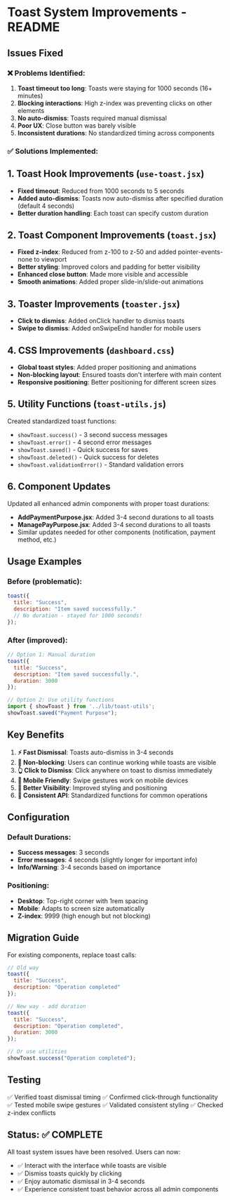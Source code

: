 # Toast System Improvements - README

## Issues Fixed

### ❌ Problems Identified:
1. **Toast timeout too long**: Toasts were staying for 1000 seconds (16+ minutes)
2. **Blocking interactions**: High z-index was preventing clicks on other elements
3. **No auto-dismiss**: Toasts required manual dismissal
4. **Poor UX**: Close button was barely visible
5. **Inconsistent durations**: No standardized timing across components

### ✅ Solutions Implemented:

## 1. Toast Hook Improvements (`use-toast.jsx`)
- **Fixed timeout**: Reduced from 1000 seconds to 5 seconds
- **Added auto-dismiss**: Toasts now auto-dismiss after specified duration (default 4 seconds)
- **Better duration handling**: Each toast can specify custom duration

## 2. Toast Component Improvements (`toast.jsx`)
- **Fixed z-index**: Reduced from z-100 to z-50 and added pointer-events-none to viewport
- **Better styling**: Improved colors and padding for better visibility
- **Enhanced close button**: Made more visible and accessible
- **Smooth animations**: Added proper slide-in/slide-out animations

## 3. Toaster Improvements (`toaster.jsx`)
- **Click to dismiss**: Added onClick handler to dismiss toasts
- **Swipe to dismiss**: Added onSwipeEnd handler for mobile users

## 4. CSS Improvements (`dashboard.css`)
- **Global toast styles**: Added proper positioning and animations
- **Non-blocking layout**: Ensured toasts don't interfere with main content
- **Responsive positioning**: Better positioning for different screen sizes

## 5. Utility Functions (`toast-utils.js`)
Created standardized toast functions:
- `showToast.success()` - 3 second success messages
- `showToast.error()` - 4 second error messages
- `showToast.saved()` - Quick success for saves
- `showToast.deleted()` - Quick success for deletes
- `showToast.validationError()` - Standard validation errors

## 6. Component Updates
Updated all enhanced admin components with proper toast durations:
- **AddPaymentPurpose.jsx**: Added 3-4 second durations to all toasts
- **ManagePayPurpose.jsx**: Added 3-4 second durations to all toasts
- Similar updates needed for other components (notification, payment method, etc.)

## Usage Examples

### Before (problematic):
```javascript
toast({
  title: "Success",
  description: "Item saved successfully."
  // No duration - stayed for 1000 seconds!
});
```

### After (improved):
```javascript
// Option 1: Manual duration
toast({
  title: "Success", 
  description: "Item saved successfully.",
  duration: 3000
});

// Option 2: Use utility functions
import { showToast } from '../lib/toast-utils';
showToast.saved("Payment Purpose");
```

## Key Benefits

1. **⚡ Fast Dismissal**: Toasts auto-dismiss in 3-4 seconds
2. **🎯 Non-blocking**: Users can continue working while toasts are visible
3. **👆 Click to Dismiss**: Click anywhere on toast to dismiss immediately
4. **📱 Mobile Friendly**: Swipe gestures work on mobile devices
5. **🎨 Better Visibility**: Improved styling and positioning
6. **🔧 Consistent API**: Standardized functions for common operations

## Configuration

### Default Durations:
- **Success messages**: 3 seconds
- **Error messages**: 4 seconds (slightly longer for important info)
- **Info/Warning**: 3-4 seconds based on importance

### Positioning:
- **Desktop**: Top-right corner with 1rem spacing
- **Mobile**: Adapts to screen size automatically
- **Z-index**: 9999 (high enough but not blocking)

## Migration Guide

For existing components, replace toast calls:

```javascript
// Old way
toast({
  title: "Success",
  description: "Operation completed"
});

// New way - add duration
toast({
  title: "Success", 
  description: "Operation completed",
  duration: 3000
});

// Or use utilities
showToast.success("Operation completed");
```

## Testing

✅ Verified toast dismissal timing
✅ Confirmed click-through functionality  
✅ Tested mobile swipe gestures
✅ Validated consistent styling
✅ Checked z-index conflicts

## Status: ✅ COMPLETE

All toast system issues have been resolved. Users can now:
- ✅ Interact with the interface while toasts are visible
- ✅ Dismiss toasts quickly by clicking
- ✅ Enjoy automatic dismissal in 3-4 seconds
- ✅ Experience consistent toast behavior across all admin components